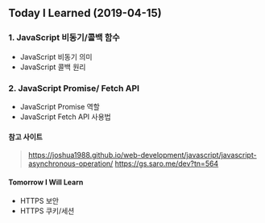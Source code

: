 ## Today I Learned (2019-04-15)


### 1. JavaScript 비동기/콜백 함수

* JavaScript 비동기 의미
* JavaScript 콜백 원리

### 2. JavaScript Promise/ Fetch API 

* JavaScript Promise 역할
* JavaScript Fetch API 사용법


#### 참고 사이트 
  
> https://joshua1988.github.io/web-development/javascript/javascript-asynchronous-operation/
> https://gs.saro.me/dev?tn=564



#### Tomorrow I Will Learn 
* HTTPS 보안
* HTTPS 쿠키/세션